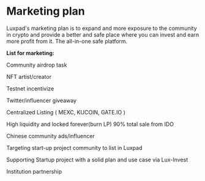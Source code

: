 # Marketing plan

Luxpad's marketing plan is to expand and more exposure to the community in crypto and provide a better and safe place where you can invest and earn more profit from it. The all-in-one safe platform.

**List for marketing:**

Community airdrop task

NFT artist/creator

Testnet incentivize&#x20;

Twitter/influencer giveaway

Centralized Listing ( MEXC, KUCOIN, GATE.IO )

High liquidity and locked forever(burn LP) 90% total sale from IDO

Chinese community ads/influencer

Targeting start-up project community to list in Luxpad

Supporting Startup project with a solid plan and use case via Lux-Invest

Institution partnership
